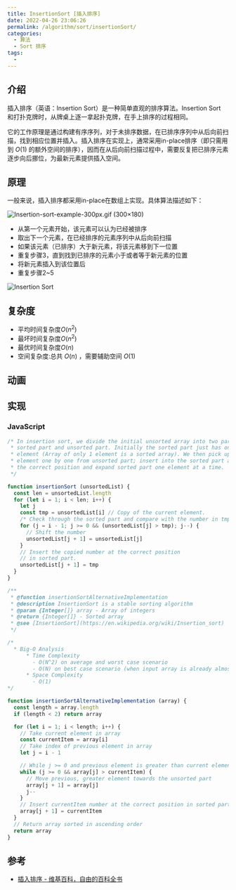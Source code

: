 ```yaml
---
title: InsertionSort [插入排序]
date: 2022-04-26 23:06:26
permalink: /algorithm/sort/insertionSort/
categories:
  - 算法
  - Sort 排序
tags:
  - 
---
```


## 介绍

插入排序（英语：Insertion Sort）是一种简单直观的排序算法。Insertion Sort 和打扑克牌时，从牌桌上逐一拿起扑克牌，在手上排序的过程相同。

它的工作原理是通过构建有序序列，对于未排序数据，在已排序序列中从后向前扫描，找到相应位置并插入。插入排序在实现上，通常采用in-place排序（即只需用到 ${\displaystyle O(1)}$ 的额外空间的排序），因而在从后向前扫描过程中，需要反复把已排序元素逐步向后挪位，为最新元素提供插入空间。

## 原理

一般来说，插入排序都采用in-place在数组上实现。具体算法描述如下：

![Insertion-sort-example-300px.gif (300×180)](https://upload.wikimedia.org/wikipedia/commons/0/0f/Insertion-sort-example-300px.gif)

- 从第一个元素开始，该元素可以认为已经被排序
- 取出下一个元素，在已经排序的元素序列中从后向前扫描
- 如果该元素（已排序）大于新元素，将该元素移到下一位置
- 重复步骤3，直到找到已排序的元素小于或者等于新元素的位置
- 将新元素插入到该位置后
- 重复步骤2~5

![Insertion Sort](https://upload.wikimedia.org/wikipedia/commons/2/25/Insertion_sort_animation.gif)

## 复杂度

- 平均时间复杂度$O(n^{2})$
- 最坏时间复杂度$O(n^{2})$
- 最优时间复杂度$O(n)$
- 空间复杂度:总共 $O(n)$ ，需要辅助空间 $O(1)$

## 动画

<Bilibili id="BV1CY4y1t7TZ" :page="1"/>

## 实现

### JavaScript

```js
/* In insertion sort, we divide the initial unsorted array into two parts;
 * sorted part and unsorted part. Initially the sorted part just has one
 * element (Array of only 1 element is a sorted array). We then pick up
 * element one by one from unsorted part; insert into the sorted part at
 * the correct position and expand sorted part one element at a time.
 */

function insertionSort (unsortedList) {
  const len = unsortedList.length
  for (let i = 1; i < len; i++) {
    let j
    const tmp = unsortedList[i] // Copy of the current element.
    /* Check through the sorted part and compare with the number in tmp. If large, shift the number */
    for (j = i - 1; j >= 0 && (unsortedList[j] > tmp); j--) {
      // Shift the number
      unsortedList[j + 1] = unsortedList[j]
    }
    // Insert the copied number at the correct position
    // in sorted part.
    unsortedList[j + 1] = tmp
  }
}

/**
 * @function insertionSortAlternativeImplementation
 * @description InsertionSort is a stable sorting algorithm
 * @param {Integer[]} array - Array of integers
 * @return {Integer[]} - Sorted array
 * @see [InsertionSort](https://en.wikipedia.org/wiki/Insertion_sort)
 */

/*
  * Big-O Analysis
      * Time Complexity
        - O(N^2) on average and worst case scenario
        - O(N) on best case scenario (when input array is already almost sorted)
      * Space Complexity
        - O(1)
*/

function insertionSortAlternativeImplementation (array) {
  const length = array.length
  if (length < 2) return array

  for (let i = 1; i < length; i++) {
    // Take current element in array
    const currentItem = array[i]
    // Take index of previous element in array
    let j = i - 1

    // While j >= 0 and previous element is greater than current element
    while (j >= 0 && array[j] > currentItem) {
      // Move previous, greater element towards the unsorted part
      array[j + 1] = array[j]
      j--
    }
    // Insert currentItem number at the correct position in sorted part.
    array[j + 1] = currentItem
  }
  // Return array sorted in ascending order
  return array
}
```

## 参考

- [插入排序 - 维基百科，自由的百科全书](https://zh.wikipedia.org/wiki/%E6%8F%92%E5%85%A5%E6%8E%92%E5%BA%8F)